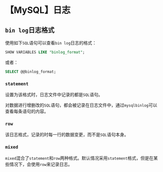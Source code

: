 # 【MySQL】日志



## `bin log`日志格式

使用如下`SQL`语句可以查看`bin log`日志的格式：

```sql
SHOW VARIABLES LIKE "binlog_format";
```

或者：

```sql
SELECT @@binlog_format;
```

### `statement`

设置为该格式时，日志文件中记录的都是`SQL`语句。

对数据进行增删改的`SQL`语句，都会被记录在日志文件中，通过`mysqlbinlog`可以查看每条语句的内容。

### `row`

该日志格式，记录的时每一行的数据变更，而不是`SQL`语句本身。

### `mixed`

`mixed`混合了`statement`和`row`两种格式。默认情况采用`statement`格式，但是在某些情况下，会使用`row`来记录日志。
